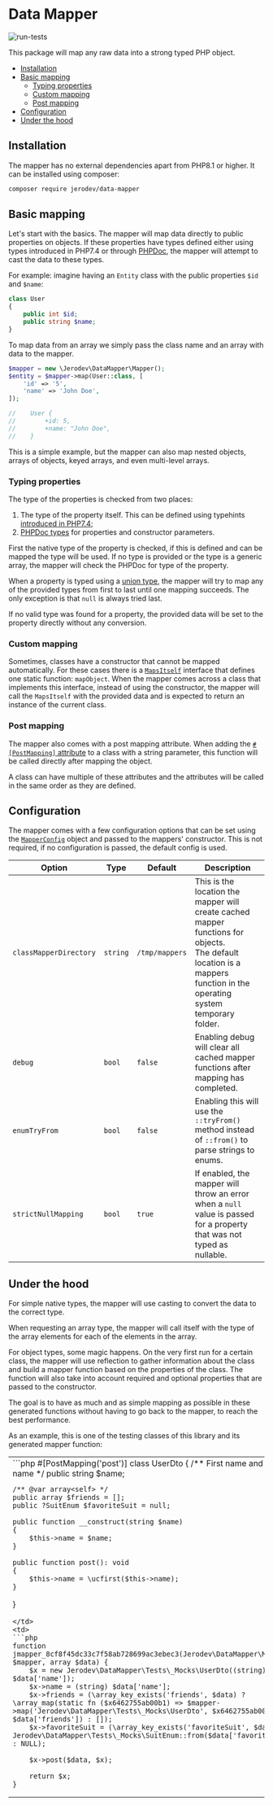 # Data Mapper
![run-tests](https://github.com/jerodev/data-mapper/workflows/run-tests/badge.svg)

This package will map any raw data into a strong typed PHP object.

- [Installation](#installation)
- [Basic mapping](#basic-mapping)
  - [Typing properties](#typing-properties)
  - [Custom mapping](#custom-mapping)
  - [Post mapping](#post-mapping)
- [Configuration](#configuration)
- [Under the hood](#under-the-hood)

## Installation
The mapper has no external dependencies apart from PHP8.1 or higher. It can be installed using composer:

```bash
composer require jerodev/data-mapper
```

## Basic mapping
Let's start with the basics. The mapper will map data directly to public properties on objects. If these properties have
types defined either using types introduced in PHP7.4 or through [PHPDoc](https://phpstan.org/writing-php-code/phpdoc-types), the mapper will attempt to cast the data to these
types.

For example: imagine having an `Entity` class with the public properties `$id` and `$name`:

```php
class User
{
    public int $id;
    public string $name;
}
```

To map data from an array we simply pass the class name and an array with data to the mapper.

```php
$mapper = new \Jerodev\DataMapper\Mapper();
$entity = $mapper->map(User::class, [
    'id' => '5',
    'name' => 'John Doe',
]);

//    User {
//        +id: 5,
//        +name: "John Doe",
//    }
```

This is a simple example, but the mapper can also map nested objects, arrays of objects, keyed arrays, and even multi-level arrays.

### Typing properties
The type of the properties is checked from two places:
1. The type of the property itself. This can be defined using typehints [introduced in PHP7.4](https://wiki.php.net/rfc/typed_properties_v2);
2. [PHPDoc types](https://phpstan.org/writing-php-code/phpdoc-types) for properties and constructor parameters.

First the native type of the property is checked, if this is defined and can be mapped the type will be used.
If no type is provided or the type is a generic array, the mapper will check the PHPDoc for type of the property.

When a property is typed using a [union type](https://wiki.php.net/rfc/union_types_v2), the mapper will try to map any
of the provided types from first to last until one mapping succeeds. The only exception is that `null` is always tried
last.

If no valid type was found for a property, the provided data will be set to the property directly without any
conversion.

### Custom mapping
Sometimes, classes have a constructor that cannot be mapped automatically. For these cases there is a
[`MapsItself`](https://github.com/jerodev/data-mapper/blob/master/src/MapsItself.php) interface that defines one
static function: `mapObject`.
When the mapper comes across a class that implements this interface, instead of using the constructor, the mapper will
call the `MapsItself` with the provided data and is expected to return an instance of the current class.

### Post mapping
The mapper also comes with a post mapping attribute. When adding the [`#[PostMapping]` attribute](https://github.com/jerodev/data-mapper/blob/master/src/Attributes/PostMapping.php)
to a class with a string parameter, this function will be called directly after mapping the object.

A class can have multiple of these attributes and the attributes will be called in the same order as they are defined.

## Configuration
The mapper comes with a few configuration options that can be set using the [`MapperConfig`](https://github.com/jerodev/data-mapper/blob/master/src/MapperConfig.php)
object and passed to the mappers' constructor. This is not required, if no configuration is passed, the default config
is used.

| Option                 | Type     | Default        | Description                                                                                                                                                                |
|------------------------|----------|----------------|----------------------------------------------------------------------------------------------------------------------------------------------------------------------------|
| `classMapperDirectory` | `string` | `/tmp/mappers` | This is the location the mapper will create cached mapper functions for objects.<br />The default location is a mappers function in the operating system temporary folder. |
| `debug`                | `bool`   | `false`        | Enabling debug will clear all cached mapper functions after mapping has completed.                                                                                         |
| `enumTryFrom`          | `bool`   | `false`        | Enabling this will use the `::tryFrom()` method instead of `::from()` to parse strings to enums.                                                                           |
| `strictNullMapping`    | `bool`   | `true`         | If enabled, the mapper will throw an error when a `null` value is passed for a property that was not typed as nullable.                                                    |

## Under the hood
For simple native types, the mapper will use casting to convert the data to the correct type.

When requesting an array type, the mapper will call itself with the type of the array elements for each of the elements in the
array.

For object types, some magic happens. On the very first run for a certain class, the mapper will use reflection to
gather information about the class and build a mapper function based on the properties of the class.
The function will also take into account required and optional properties that are passed to the constructor.

The goal is to have as much and as simple mapping as possible in these generated functions without having to go back
to the mapper, to reach the best performance.

As an example, this is one of the testing classes of this library and its generated mapper function:

<table>
<tr>
<td>
```php
#[PostMapping('post')]
class UserDto
{
    /** First name and last name */
    public string $name;

    /** @var array<self> */
    public array $friends = [];
    public ?SuitEnum $favoriteSuit = null;

    public function __construct(string $name)
    {
        $this->name = $name;
    }

    public function post(): void
    {
        $this->name = \ucfirst($this->name);
    }
}
```
</td>
<td>
```php
function jmapper_8cf8f45dc33c7f58ab728699ac3ebec3(Jerodev\DataMapper\Mapper $mapper, array $data) {
    $x = new Jerodev\DataMapper\Tests\_Mocks\UserDto((string) $data['name']);
    $x->name = (string) $data['name'];
    $x->friends = (\array_key_exists('friends', $data) ? \array_map(static fn ($x6462755ab00b1) => $mapper->map('Jerodev\DataMapper\Tests\_Mocks\UserDto', $x6462755ab00b1), $data['friends']) : []);
    $x->favoriteSuit = (\array_key_exists('favoriteSuit', $data) ? Jerodev\DataMapper\Tests\_Mocks\SuitEnum::from($data['favoriteSuit']) : NULL);

    $x->post($data, $x);

    return $x;
}
```
</td>
</tr>
</table>

